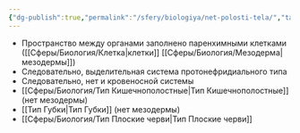 ```yaml
---
{"dg-publish":true,"permalink":"/sfery/biologiya/net-polosti-tela/","tags":["Зоология"]}
---
```


- Пространство между органами заполнено паренхимными клетками ([[Сферы/Биология/Клетка\|клетки]] [[Сферы/Биология/Мезодерма\|мезодермы]])
- Следовательно, выделительная система протонефридиального типа
- Следовательно, нет и кровеносной системы
- [[Сферы/Биология/Тип Кишечнополостные\|Тип Кишечнополостные]] (нет мезодермы)
- [[Тип Губки\|Тип Губки]] (нет мезодермы)
- [[Сферы/Биология/Тип Плоские черви\|Тип Плоские черви]]